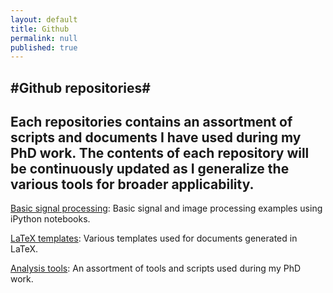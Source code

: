 ```yaml
---
layout: default
title: Github
permalink: null
published: true
---
```


#Github repositories#
---------


Each repositories contains an assortment of scripts and documents I have used during my PhD work. The contents of each repository will be continuously updated as I generalize the various tools for broader applicability. 
---------

[Basic signal processing](https://github.com/richkylet/iPython-signal-processing): Basic signal and image processing examples using iPython notebooks. 

[LaTeX templates](https://github.com/richkylet/LaTeX): Various templates used for documents generated in LaTeX. 

[Analysis tools](https://github.com/richkylet/analysis-tools): An assortment of tools and scripts used during my PhD work. 
